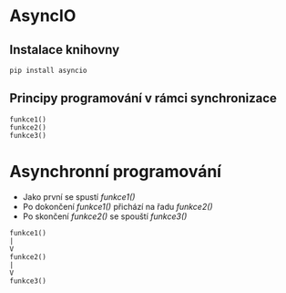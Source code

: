 # AsyncIO 


## Instalace knihovny
```
pip install asyncio
```
## Principy programování v rámci synchronizace
```
funkce1()
funkce2()
funkce3()
```
# Asynchronní programování
+ Jako první se spustí *funkce1()*
+ Po dokončení *funkce1()* přichází na řadu *funkce2()*
+ Po skončení *funkce2()* se spouští *funkce3()*
```
funkce1()
|
V
funkce2()
|
V
funkce3()
```
